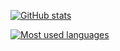 [![GitHub stats](https://github-readme-stats.vercel.app/api?username=ysdnate&show_icons=true&theme=dark&count_private=true&include_all_commits=false)](https://github.com/anuraghazra/github-readme-stats)


[![Most used languages](https://github-readme-stats.vercel.app/api/top-langs/?username=ysdnate&theme=dark&)](https://github.com/anuraghazra/github-readme-stats)

